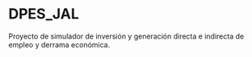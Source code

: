 # DPES_JAL
Proyecto de simulador de inversión y generación directa e indirecta de empleo y derrama económica.
